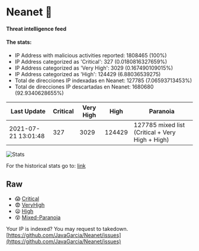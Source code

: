 # Neanet :hocho:
#### Threat intelligence feed
#### The stats:

- IP Address with malicious activities reported: 1808465 (100%)
- IP Address categorized as 'Critical':  327 (0.0180816327659%)
- IP Address categorized as 'Very High':  3029 (0.167490109015%)
- IP Address categorized as 'High':  124429 (6.88036539275)
- Total de direcciones IP indexadas en Neanet:  127785 (7.06593713453%)
- Total de direcciones IP descartadas en Neanet:  1680680 (92.9340628655%)

| Last Update | Critical | Very High | High | Paranoia |
| --- | --- | --- | --- | --- |
| 2021-07-21 13:01:48 | 327 | 3029 | 124429 | 127785 mixed list (Critical + Very High + High)|

![Stats](https://docs.google.com/spreadsheets/d/e/2PACX-1vSnaNMIXVabIpDJjufMlzH7poXnshF3mgd8Is1g9ytUEzVsP5my4Trn8f-xkoLLQ38xpL3HtmUexLo6/pubchart?oid=501124687&format=image)

For the historical stats go to: [link](/stats.csv)
## Raw
- :scream: [Critical](https://raw.githubusercontent.com/JavaGarcia/Neanet/master/blacklists/neanet_critical.txt)
- :fearful: [VeryHigh](https://raw.githubusercontent.com/JavaGarcia/Neanet/master/blacklists/neanet_veryHigh.txtt)
- :frowning: [High](https://raw.githubusercontent.com/JavaGarcia/Neanet/master/blacklists/neanet_high.txt)
- :dizzy_face: [Mixed-Paranoia](https://raw.githubusercontent.com/JavaGarcia/Neanet/master/blacklists/neanet_all.txt)


Your IP is indexed? You may request to takedown. [https://github.com/JavaGarcia/Neanet/issues](https://github.com/JavaGarcia/Neanet/issues)





















































































































































































































































































































































































































































































































































































































































































































































































































































































































































































































































































































































































































































































































































































































































































































































































































































































































































































































































































































































































































































































































































































































































































































































































































































































































































































































































































































































































































































































































































































































































































































































































































































































































































































































































































































































































































































































































































































































































































































































































































































































































































































































































































































































































































































































































































































































































































































































































































































































































































































































































































































































































































































































































































































































































































































































































































































































































































































































































































































































































































































































































































































































































































































































































































































































































































































































































































































































































































































































































































































































































































































































































































































































































































































































































































































































































































































































































































































































































































































